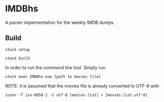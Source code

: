 # IMDBhs

A parser implementation for the weekly IMDB dumps.

## Build

```
stack setup
```

```
stack build
```

In order to run the command line tool. Simply run

```
stack exec IMDBhs-exe [path to movies file]
```

NOTE: it is assumed that the movies file is already converted to UTF-8 with

```
iconv -f iso-8859-1 -t utf-8 [movies.list] > [movies.list.utf-8]
```
